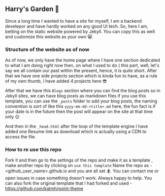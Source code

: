 ## Harry's Garden 🌱

Since a long time I wanted to have a site for myself, I am a backend develepor and have hardly worked on any good UI tech. 
So, here I am, betting on the static website powered by Jekyll. You can copy this as well and customize this website as your own 😸. 

### Structure of the website as of now 

As of now, we only have the home page where I have one section dedicated to what I am doing right now 
then, on what I used to do ( this part, well, let's say we all contain our past within the present, hence, it is quite short. 
After that we have one side projects section which is kinda fun to have, as a rule of my own thumb, I have added 4 projects here 😎

After that we have this `Blogs` section where you can find the blog posts so in Jekyll sites, we can have blog posts as markdown files
if you use this template, you can use the `_posts` folder to add your blog posts, the naming convention is sort of like this 
`yyyy-mm-dd-<title>.md` here, the fun fact is if your date is in the future then the post will appear on the site at that time only 😉

And then in the `_head.html` after the loop of the template engine I have added one Resume link as download which is actually using a CDN to access the file. 

### How to re use this repo
Fork it and then go to the settings of the repo and make it as a template , make another repo by clicking on `use this template`
Name the repo as - <github_user_name>.github.io and you are all set 🏂. You can contact me or open issues in case something doesn't work. Always happy to help. 
You can also fork the original template that I had forked and used - https://github.com/katmh/point-theme
